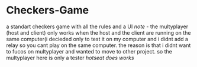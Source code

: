 # Checkers-Game
a standart checkers game with all the rules and a UI 
*note* - the multyplayer (host and client) only works when the host and the client are running on the same computer(i decieded only to test it on my computer and i didnt add a relay
so you cant play on the same computer.
the reason is that i didnt want to fucos on multyplayer and wanted to move to other project.
so the multyplayer here is only a tester 
*hotseat does works*
